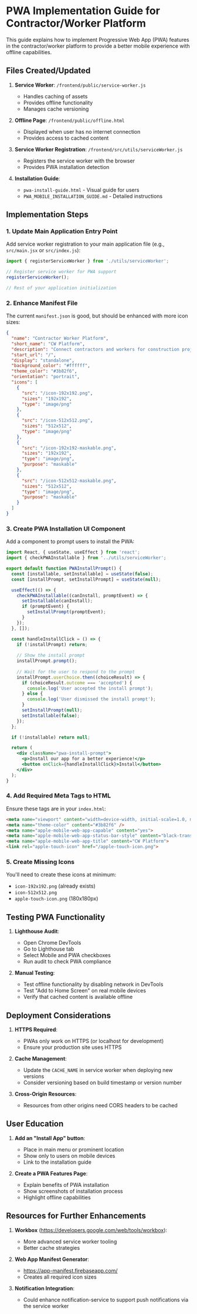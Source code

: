 # PWA Implementation Guide for Contractor/Worker Platform

This guide explains how to implement Progressive Web App (PWA) features in the contractor/worker platform to provide a better mobile experience with offline capabilities.

## Files Created/Updated

1. **Service Worker**: `/frontend/public/service-worker.js`
   - Handles caching of assets
   - Provides offline functionality
   - Manages cache versioning

2. **Offline Page**: `/frontend/public/offline.html`
   - Displayed when user has no internet connection
   - Provides access to cached content

3. **Service Worker Registration**: `/frontend/src/utils/serviceWorker.js`
   - Registers the service worker with the browser
   - Provides PWA installation detection

4. **Installation Guide**:
   - `pwa-install-guide.html` - Visual guide for users
   - `PWA_MOBILE_INSTALLATION_GUIDE.md` - Detailed instructions

## Implementation Steps

### 1. Update Main Application Entry Point

Add service worker registration to your main application file (e.g., `src/main.jsx` or `src/index.js`):

```javascript
import { registerServiceWorker } from './utils/serviceWorker';

// Register service worker for PWA support
registerServiceWorker();

// Rest of your application initialization
```

### 2. Enhance Manifest File

The current `manifest.json` is good, but should be enhanced with more icon sizes:

```json
{
  "name": "Contractor Worker Platform",
  "short_name": "CW Platform",
  "description": "Connect contractors and workers for construction projects",
  "start_url": "/",
  "display": "standalone",
  "background_color": "#ffffff",
  "theme_color": "#3b82f6",
  "orientation": "portrait",
  "icons": [
    {
      "src": "/icon-192x192.png",
      "sizes": "192x192",
      "type": "image/png"
    },
    {
      "src": "/icon-512x512.png",
      "sizes": "512x512",
      "type": "image/png"
    },
    {
      "src": "/icon-192x192-maskable.png",
      "sizes": "192x192",
      "type": "image/png",
      "purpose": "maskable"
    },
    {
      "src": "/icon-512x512-maskable.png",
      "sizes": "512x512",
      "type": "image/png",
      "purpose": "maskable"
    }
  ]
}
```

### 3. Create PWA Installation UI Component

Add a component to prompt users to install the PWA:

```jsx
import React, { useState, useEffect } from 'react';
import { checkPWAInstallable } from '../utils/serviceWorker';

export default function PWAInstallPrompt() {
  const [installable, setInstallable] = useState(false);
  const [installPrompt, setInstallPrompt] = useState(null);

  useEffect(() => {
    checkPWAInstallable((canInstall, promptEvent) => {
      setInstallable(canInstall);
      if (promptEvent) {
        setInstallPrompt(promptEvent);
      }
    });
  }, []);

  const handleInstallClick = () => {
    if (!installPrompt) return;
    
    // Show the install prompt
    installPrompt.prompt();
    
    // Wait for the user to respond to the prompt
    installPrompt.userChoice.then((choiceResult) => {
      if (choiceResult.outcome === 'accepted') {
        console.log('User accepted the install prompt');
      } else {
        console.log('User dismissed the install prompt');
      }
      setInstallPrompt(null);
      setInstallable(false);
    });
  };

  if (!installable) return null;

  return (
    <div className="pwa-install-prompt">
      <p>Install our app for a better experience!</p>
      <button onClick={handleInstallClick}>Install</button>
    </div>
  );
}
```

### 4. Add Required Meta Tags to HTML

Ensure these tags are in your `index.html`:

```html
<meta name="viewport" content="width=device-width, initial-scale=1.0, maximum-scale=1.0, user-scalable=no" />
<meta name="theme-color" content="#3b82f6" />
<meta name="apple-mobile-web-app-capable" content="yes">
<meta name="apple-mobile-web-app-status-bar-style" content="black-translucent">
<meta name="apple-mobile-web-app-title" content="CW Platform">
<link rel="apple-touch-icon" href="/apple-touch-icon.png">
```

### 5. Create Missing Icons

You'll need to create these icons at minimum:
- `icon-192x192.png` (already exists)
- `icon-512x512.png`
- `apple-touch-icon.png` (180x180px)

## Testing PWA Functionality

1. **Lighthouse Audit**:
   - Open Chrome DevTools
   - Go to Lighthouse tab
   - Select Mobile and PWA checkboxes
   - Run audit to check PWA compliance

2. **Manual Testing**:
   - Test offline functionality by disabling network in DevTools
   - Test "Add to Home Screen" on real mobile devices
   - Verify that cached content is available offline

## Deployment Considerations

1. **HTTPS Required**:
   - PWAs only work on HTTPS (or localhost for development)
   - Ensure your production site uses HTTPS

2. **Cache Management**:
   - Update the `CACHE_NAME` in service worker when deploying new versions
   - Consider versioning based on build timestamp or version number

3. **Cross-Origin Resources**:
   - Resources from other origins need CORS headers to be cached

## User Education

1. **Add an "Install App" button**:
   - Place in main menu or prominent location
   - Show only to users on mobile devices
   - Link to the installation guide

2. **Create a PWA Features Page**:
   - Explain benefits of PWA installation
   - Show screenshots of installation process
   - Highlight offline capabilities

## Resources for Further Enhancements

1. **Workbox** (https://developers.google.com/web/tools/workbox):
   - More advanced service worker tooling
   - Better cache strategies

2. **Web App Manifest Generator**:
   - https://app-manifest.firebaseapp.com/
   - Creates all required icon sizes

3. **Notification Integration**:
   - Could enhance notification-service to support push notifications via the service worker